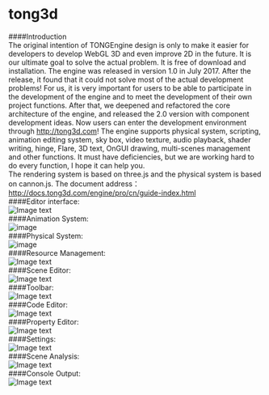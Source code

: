 # tong3d
####Introduction  
The original intention of TONGEngine design is only to make it easier for developers to develop WebGL 3D and even improve 2D in the future. It is our ultimate goal to solve the actual problem. It is free of download and installation. The engine was released in version 1.0 in July 2017. After the release, it found that it could not solve most of the actual development problems! For us, it is very important for users to be able to participate in the development of the engine and to meet the development of their own project functions. After that, we deepened and refactored the core architecture of the engine, and released the 2.0 version with component development ideas. Now users can enter the development environment through http://tong3d.com! The engine supports physical system, scripting, animation editing system, sky box, video texture, audio playback, shader writing, hinge, Flare, 3D text, OnGUI drawing, multi-scenes management and other functions. It must have deficiencies, but we are working hard to do every function, I hope it can help you.   
The rendering system is based on three.js and the physical system is based on cannon.js.
The document address：http://docs.tong3d.com/engine/pro/cn/guide-index.html  
####Editor interface:  
![Image text](http://p2zwa66ps.bkt.clouddn.com/tong_editor.png)  
####Animation System:  
![image](http://p2zwa66ps.bkt.clouddn.com/ani_editor.gif)   
####Physical System:    
![image](http://p2zwa66ps.bkt.clouddn.com/joint_com.gif)  
####Resource Management:  
![Image text](http://p2zwa66ps.bkt.clouddn.com/assets.png)  
####Scene Editor:  
![Image text](http://p2zwa66ps.bkt.clouddn.com/viewport.png)  
####Toolbar:  
![Image text](http://p2zwa66ps.bkt.clouddn.com/toolbar.png)  
####Code Editor:  
![Image text](http://p2zwa66ps.bkt.clouddn.com/script.png)  
####Property Editor:  
![Image text](http://p2zwa66ps.bkt.clouddn.com/attribute.png)  
####Settings:  
![Image text](http://p2zwa66ps.bkt.clouddn.com/Settings.png)  
####Scene Analysis:  
![Image text](http://p2zwa66ps.bkt.clouddn.com/profile.png)  
####Console Output:  
![Image text](http://p2zwa66ps.bkt.clouddn.com/console.png)  